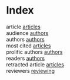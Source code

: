 # Index


article [articles](articles.md#tp1)<br />
audience [authors](authors.md#tp1)<br />
authors [authors](authors.md#tp3)<br />
most cited [articles](articles.md#tp2)<br />
prolific authors [authors](authors.md#tp4)<br />
readers [authors](authors.md#tp2)<br />
retracted article [articles](articles.md#tp3)<br />
reviewers [reviewing](reviewing.md#tp1)
